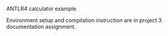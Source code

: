 ANTLR4 calculator example

Environment setup and compilation instruction are in project 3 documentation assignment.
